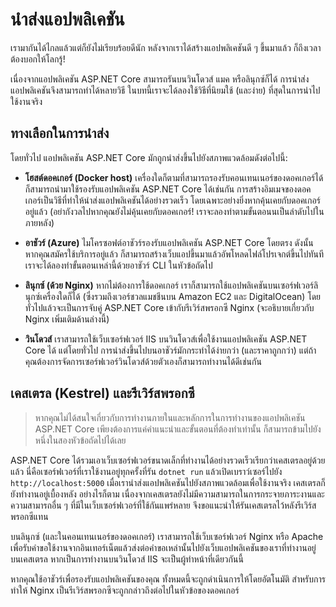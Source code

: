 # นำส่งแอปพลิเคชัน
เรามากันได้ไกลแล้วแต่ก็ยังไม่เรียบร้อยดีนัก หลังจากเราได้สร้างแอปพลิเคชันดี ๆ ขึ้นมาแล้ว ก็ถึงเวลาต้องบอกให้โลกรู้!

เนื่องจากแอปพลิเคชัน ASP.NET Core สามารถรันบนวินโดวส์ แมค หรือลินุกซ์ก็ได้ การนำส่งแอปพลิเคชันจึงสามารถทำได้หลายวิธี ในบทนี้เราจะได้ลองใช้วิธีที่นิยมใช้ (และง่าย) ที่สุดในการนำไปใช้งานจริง

## ทางเลือกในการนำส่ง

โดยทั่วไป แอปพลิเคชัน ASP.NET Core มักถูกนำส่งขึ้นไปยังสภาพแวดล้อมดังต่อไปนี้:

* **โฮสต์ดอคเกอร์ (Docker host)** เครื่องใดก็ตามที่สามารถรองรับคอนเทนเนอร์ของดอคเกอร์ได้ก็สามารถนำมาใช้รองรับแอปพลิเคชัน ASP.NET Core ได้เช่นกัน การสร้างอิมเมจของดอคเกอร์เป็นวิธีที่ทำให้นำส่งแอปพลิเคชันได้อย่างรวดเร็ว โดยเฉพาะอย่างยิ่งหากคุ้นเคยกับดอคเกอร์อยู่แล้ว (อย่ากังวลไปหากคุณยังไม่คุ้นเคยกับดอคเกอร์! เราจะลองทำตามขั้นตอนนเป็นลำดับไปในภายหลัง)

* **อาชัวร์ (Azure)** ไมโครซอฟต์อาชัวร์รองรับแอปพลิเคชัน ASP.NET Core โดยตรง ดังนั้นหากคุณสมัครใช้บริการอยู่แล้ว ก็สามารถสร้างเว็บแอปขึ้นมาแล้วอัพโหลดไฟล์โปรเจกต์ขึ้นไปทันที เราจะได้ลองทำขั้นตอนเหล่านี้ด้วยอาชัวร์ CLI ในหัวข้อถัดไป

* **ลินุกซ์ (ด้วย Nginx)** หากไม่ต้องการใช้ดอคเกอร์ เราก็สามารถใช้แอปพลิเคชันบนเซอร์ฟเวอร์ลินุกซ์เครื่องใดก็ได้ (ซึ่งรวมถึงเวอร์ชวลแมชชีนบน Amazon EC2 และ DigitalOcean) โดยทั่วไปแล้วจะเป็นการจับคู่ ASP.NET Core เข้ากับรีเวิร์สพรอกซี Nginx (จะอธิบายเกี่ยวกับ Nginx เพิ่มเติมด้านล่างนี้)

* **วินโดวส์** เราสามารถใช้เว็บเซอร์ฟเวอร์ IIS บนวินโดวส์เพื่อใช้งานแอปพลิเคชัน ASP.NET Core ได้ แต่โดยทั่วไป การนำส่งขึ้นไปบนอาชัวร์มักกระทำได้ง่ายกว่า (และราคาถูกกว่า) แต่ถ้าคุณต้องการจัดการเซอร์ฟเวอร์วินโดวส์ด้วยตัวเองก็สามารถทำงานได้ดีเช่นกัน

## เคสเตรล (Kestrel) และรีเวิร์สพรอกซี

> หากคุณไม่ได้สนใจเกี่ยวกับการทำงานภายในและหลักการในการทำงานของแอปพลิเคชัน ASP.NET Core เพียงต้องการแค่คำแนะนำและขั้นตอนที่ต้องทำเท่านั้น ก็สามารถข้ามไปยังหนึ่งในสองหัวข้อถัดไปได้เลย

ASP.NET Core ได้รวมเอาเว็บเซอร์ฟเวอร์ขนาดเล็กที่ทำงานได้อย่างรวดเร็วเรียกว่าเคสเตรลอยู่ด้วยแล้ว นี่คือเซอร์ฟเวอร์ที่เราใช้งานอยู่ทุกครั้งที่รัน `dotnet run` แล้วเปิดเบราว์เซอร์ไปยัง `http://localhost:5000` เมื่อเรานำส่งแอปพลิเคชันไปยังสภาพแวดล้อมเพื่อใช้งานจริง เคสเตรลก็ยังทำงานอยู่เบื้องหลัง อย่างไรก็ตาม เนื่องจากเคสเตรลยังไม่มีความสามารถในการกระจายภาระงานและความสามารถอื่น ๆ ที่มีในเว็บเซอร์ฟเวอร์ที่ใช้กันแพร่หลาย จึงขอแนะนำให้รันเคสเตรลไว้หลังรีเวิร์สพรอกซีแทน

บนลินุกซ์ (และในคอนเทนเนอร์ของดอคเกอร์) เราสามารถใช้เว็บเซอร์ฟเวอร์ Nginx หรือ Apache เพื่อรับคำขอใช้งานจากอินเทอร์เน็ตแล้วส่งต่อคำขอเหล่านั้นไปยังเว็บแอปพลิเคชันของเราที่ทำงานอยู่บนเคสเตรล หากเป็นการทำงานบนวินโดวส์ IIS จะเป็นผู้ทำหน้าที่เดียวกันนี้

หากคุณใช้อาชัวร์เพื่อรองรับแอปพลิเคชันของคุณ ทั้งหมดนี้จะถูกดำเนินการให้โดยอัตโนมัติ สำหรับการทำให้ Nginx เป็นรีเวิร์สพรอกซีจะถูกกล่าวถึงต่อไปในหัวข้อของดอคเกอร์
